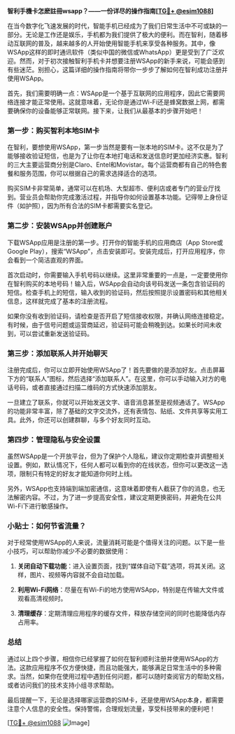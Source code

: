 **智利手機卡怎麽註冊wsapp？——一份详尽的操作指南[[TG💪+ @esim1088](https://t.me/s/esim1088)]**

在当今数字化飞速发展的时代，智能手机已经成为了我们日常生活中不可或缺的一部分。无论是工作还是娱乐，手机都为我们提供了极大的便利。而在智利，随着移动互联网的普及，越来越多的人开始使用智能手机来享受各种服务。其中，像WSApp这样的即时通讯软件（类似中国的微信或WhatsApp）更是受到了广泛欢迎。然而，对于初次接触智利手机卡并想要注册WSApp的新手来说，可能会感到有些迷茫。别担心，这篇详细的操作指南将带你一步步了解如何在智利成功注册并使用WSApp。

首先，我们需要明确一点：WSApp是一个基于互联网的应用程序，因此它需要网络连接才能正常使用。这就意味着，无论你是通过Wi-Fi还是蜂窝数据上网，都需要确保你的设备能够正常联网。接下来，让我们从最基本的步骤开始吧！

### 第一步：购买智利本地SIM卡

在智利，要想使用WSApp，第一步当然是要有一张本地的SIM卡。这不仅是为了能够接收验证短信，也是为了让你在本地打电话和发送信息时更加经济实惠。智利的三大主要运营商分别是Claro、Entel和Movistar。每个运营商都有自己的特色套餐和服务范围，你可以根据自己的需求选择适合的选项。

购买SIM卡非常简单，通常可以在机场、大型超市、便利店或者专门的营业厅找到。营业员会帮助你完成激活过程，并指导你如何设置基本功能。记得带上身份证件（如护照），因为所有合法的SIM卡都需要实名登记。

### 第二步：安装WSApp并创建账户

下载WSApp应用是注册的第一步。打开你的智能手机的应用商店（App Store或Google Play），搜索“WSApp”，点击安装即可。安装完成后，打开应用程序，你会看到一个简洁直观的界面。

首次启动时，你需要输入手机号码以继续。这里非常重要的一点是，一定要使用你在智利购买的本地号码！输入后，WSApp会自动向该号码发送一条包含验证码的短信。检查手机上的短信，输入收到的验证码，然后按照提示设置密码和其他相关信息，这样就完成了基本的注册流程。

如果你没有收到验证码，请检查是否开启了短信接收权限，并确认网络连接稳定。有时候，由于信号问题或运营商延迟，验证码可能会稍晚到达。如果长时间未收到，可以尝试重新发送验证码。

### 第三步：添加联系人并开始聊天

注册完成后，你可以立即开始使用WSApp了！首先要做的是添加好友。点击屏幕下方的“联系人”图标，然后选择“添加联系人”。在这里，你可以手动输入对方的电话号码，或者直接通过扫描二维码的方式快速添加朋友。

一旦建立了联系，你就可以开始发送文字、语音消息甚至是视频通话了。WSApp的功能非常丰富，除了基础的文字交流外，还有表情包、贴纸、文件共享等实用工具。此外，你还可以创建群聊，与多个好友同时互动。

### 第四步：管理隐私与安全设置

虽然WSApp是一个开放平台，但为了保护个人隐私，建议你定期检查并调整相关设置。例如，默认情况下，任何人都可以看到你的在线状态，但你可以更改这一选项，限制只有特定的好友才能知道你何时上线。

另外，WSApp也支持端到端加密通信，这意味着即使有人截获了你的消息，也无法解密内容。不过，为了进一步提高安全性，建议定期更换密码，并避免在公共Wi-Fi下进行敏感操作。

### 小贴士：如何节省流量？

对于经常使用WSApp的人来说，流量消耗可能是个值得关注的问题。以下是一些小技巧，可以帮助你减少不必要的数据使用：

1. **关闭自动下载功能**：进入设置页面，找到“媒体自动下载”选项，将其关闭。这样，图片、视频等内容就不会自动加载。
   
2. **利用Wi-Fi网络**：尽量在有Wi-Fi的地方使用WSApp，特别是在传输大文件或观看高清视频时。

3. **清理缓存**：定期清理应用程序的缓存文件，释放存储空间的同时也能降低内存占用率。

### 总结

通过以上四个步骤，相信你已经掌握了如何在智利顺利注册并使用WSApp的方法。这款应用程序不仅方便快捷，而且功能强大，能够满足日常生活中的多种需求。当然，如果你在使用过程中遇到任何问题，都可以随时查阅官方的帮助文档，或者访问我们的技术支持小组寻求帮助。

最后提醒一下，无论是选择哪家运营商的SIM卡，还是使用WSApp本身，都需要注意个人信息的安全性。保持警惕，合理规划流量，享受科技带来的便利吧！

[[TG💪+ @esim1088](https://t.me/s/esim1088) ![Image](https://i.postimg.cc/4NQfJmqS/Snipaste-2025-05-13-00-14-12.png)]
